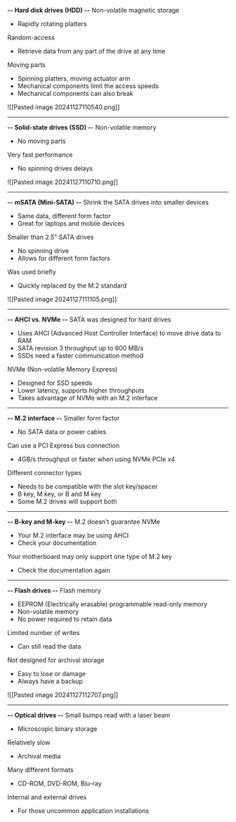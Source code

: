 **-- Hard disk drives (HDD) --**
Non-volatile magnetic storage
- Rapidly rotating platters

Random-access
- Retrieve data from any part of the drive at any time

Moving parts
- Spinning platters, moving actuator arm
- Mechanical components limit the access speeds
- Mechanical components can also break 

![[Pasted image 20241127110540.png]]

---
**-- Solid-state drives (SSD) --**
Non-volatile memory
- No moving parts

Very fast performance
- No spinning drives delays

![[Pasted image 20241127110710.png]]

---
**-- mSATA (Mini-SATA) --**
Shrink the SATA drives into smaller devices
- Same data, different form factor
- Great for laptops and mobile devices

Smaller than 2.5" SATA drives
- No spinning drive
- Allows for different form factors

Was used briefly
- Quickly replaced by the M.2 standard

![[Pasted image 20241127111105.png]]

---
**-- AHCI vs. NVMe --**
SATA was designed for hard drives
- Uses AHCI (Advanced Host Controller Interface) to move drive data to RAM
- SATA revision 3 throughput up to 600 MB/s
- SSDs need a faster communication method

NVMe (Non-volatile Memory Express)
- Designed for SSD speeds
- Lower latency, supports higher throughputs
- Takes advantage of NVMe with an M.2 interface
---
**-- M.2 interface --**
Smaller form factor
- No SATA data or power cables

Can use a PCI Express bus connection
- 4GB/s throughput or faster when using NVMe PCIe x4

Different connector types
- Needs to be compatible with the slot key/spacer
- B key, M key, or B and M key
- Some M.2 drives will support both
---
**-- B-key and M-key --**
M.2 doesn't guarantee NVMe
- Your M.2 interface may be using AHCI
- Check your documentation

Your motherboard may only support one type of M.2 key
- Check the documentation again
---
**-- Flash drives --**
Flash memory
- EEPROM (Electrically erasable) programmable read-only memory
- Non-volatile memory
- No power required to retain data

Limited number of writes
- Can still read the data

Not designed for archival storage
- Easy to lose or damage
- Always have a backup

![[Pasted image 20241127112707.png]]

---
**-- Optical drives --**
Small bumps read with a laser beam
- Microscopic binary storage

Relatively slow
- Archival media

Many different formats
- CD-ROM, DVD-ROM, Blu-ray

Internal and external drives
- For those uncommon application installations
